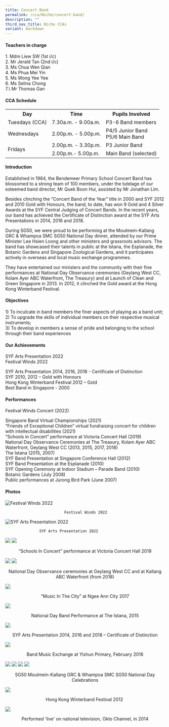 ```yaml
---
title: Concert Band
permalink: /cca/Niche/concert-band/
description: ""
third_nav_title: Niche CCAs
variant: markdown
---
```

#### Teachers in charge

1\. Mdm Liew SW (1st i/c) <br>
2\. Mr Jerald Tan (2nd i/c) <br>
3\. Ms Chua Wen Qian <br>
4\. Ms Phua Mei Yin <br>
5\. Ms Wong Yee Yee <br>
6\. Ms Selina Chong <br>
7.\ Mr Thomas Gan

#### CCA Schedule

<table>
	<tbody><tr>
		<th> Day </th>
		<th> Time </th>
		<th> Pupils Involved </th>
	</tr>
	<tr>
		<td> Tuesdays (CCA) </td>
		<td> 7.30a.m. - 9.00a.m. </td>
		<td> P3-6 Band members </td>
	</tr>
	<tr>
		<td> Wednesdays </td>
		<td> 2.00p.m. - 5.00p.m. </td>
		<td> P4/5 Junior Band <br> P5/6 Main Band </td>
	</tr>
	<tr>
		<td rowspan="2"> Fridays </td>
		<td> 2.00p.m. - 3.30p.m. </td>
		<td> P3 Junior Band </td>
	</tr>
	<tr>
		<td> 2.00p.m.- 5.00p.m. </td>
		<td> Main Band (selected) </td>
	</tr>
</tbody></table>

#### Introduction

Established in 1984, the Bendemeer Primary School Concert Band has blossomed to a strong team of 100 members, under the tutelage of our esteemed band director, Mr Quek Boon Hui, assisted by Mr Jonathan Lim.

Besides clinching the “Concert Band of the Year” title in 2000 and SYF 2012 and 2010 Gold with Honours, the band, to date, has won 9 Gold and 4 Silver Awards at the SYF Central Judging of Concert Bands. In the recent years, our band has achieved the Certificate of Distinction award at the SYF Arts Presentations in 2014, 2016 and 2018.

During SG50, we were proud to be performing at the Moulmein-Kallang GRC &amp; Whampoa SMC SG50 National Day dinner, attended by our Prime Minister Lee Hsien Loong and other ministers and grassroots advisors. The band has showcased their talents in public at the Istana, the Esplanade, the Botanic Gardens and Singapore Zoological Gardens, and it participates actively in overseas and local music exchange programmes.

They have entertained our ministers and the community with their fine performances at National Day Observance ceremonies (Geylang West CC, Kolam Ayer ABC Waterfront, The Treasury) and at Launch of Clean and Green Singapore in 2013.&nbsp;In 2012, it clinched the Gold award at the Hong Kong Winterband Festival.

#### Objectives

1\) To inculcate in band members the finer aspects of playing as a band unit; <br>
2) To upgrade the skills of individual members on their respective musical instruments; <br>
3) To develop in members a sense of pride and belonging to the school through their band experiences

#### Our Achievements


SYF Arts Presentation 2022   
Festival Winds 2022

SYF Arts Presentation 2014, 2016, 2018 - Certificate of Distinction <br>
SYF 2010, 2012 – Gold with Honours <br>
Hong Kong Winterband Festival 2012 – Gold <br>
Best Band in Singapore - 2000

#### Performances

Festival Winds Concert (2022)

Singapore Band Virtual Championships (2021)  <br>
“Friends of Exceptional Children” virtual fundraising concert for children with intellectual disabilities (2021) <br>
“Schools in Concert” performance at Victoria Concert Hall (2019) <br>
National Day Observance Ceremonies at The Treasury, Kolam Ayer ABC Waterfront, Geylang West CC (2013, 2015, 2017, 2018) <br>
The Istana (2015, 2007) <br>
SYF Band Presentation at Singapore Conference Hall (2012) <br>
SYF Band Presentation at the Esplanade (2010) <br>
SYF Opening Ceremony at Indoor Stadium – Parade Band (2010) <br>
Botanic Gardens (July 2008) <br>
Public performances at Jurong Bird Park (June 2007)  

#### Photos

![Festival Winds 2022](/images/Festival%20Winds%202022.jpg)

                              Festival Winds 2022
												
![SYF Arts Presentation 2022](/images/SYF%20Arts%20Presentation%202022%201.jpg)						

                   SYF Arts Presentation 2022
												

![](/images/1%20(25).jpg)
![](/images/2%20(24).jpg)

<p align="center">“Schools In Concert” performance at Victoria Concert Hall 2019</p>

![](/images/3%20(21).jpg)
![](/images/concert%20band.png)

<p align="center">National Day Observance ceremonies at Geylang West CC and at Kallang ABC Waterfront (from 2018) </p>

![](/images/concert%20band%202.png)

<p align="center">“Music In The City” at Ngee Ann City 2017  </p>

![](/images/concert%20band%203.png)

<p align="center">National Day Band Performance at The Istana, 2015  </p>

![](/images/concert%20band%204.png)

<p align="center">SYF Arts Presentation 2014, 2016 and 2018 – Certificate of Distinction  </p>

![](/images/concert%20band%209.png)

<p align="center">Band Music Exchange at Yishun Primary, February 2016</p>

![](/images/concert%20band%205.png)
![](/images/concert%20band%206.png)
![](/images/concert%20band%207.png)
![](/images/concert%20band%208.png)

<p align="center">SG50 Moulmein-Kallang GRC &amp; Whampoa SMC SG50 National Day Celebrations  </p>

![](/images/concert%20band%2010.png)

<p align="center">Hong Kong Winterband Festival 2012&nbsp;</p>

![](/images/concert%20band%2011.png)

 <p align="center">Performed 'live' on national television, Okto Channel, in 2014 </p>